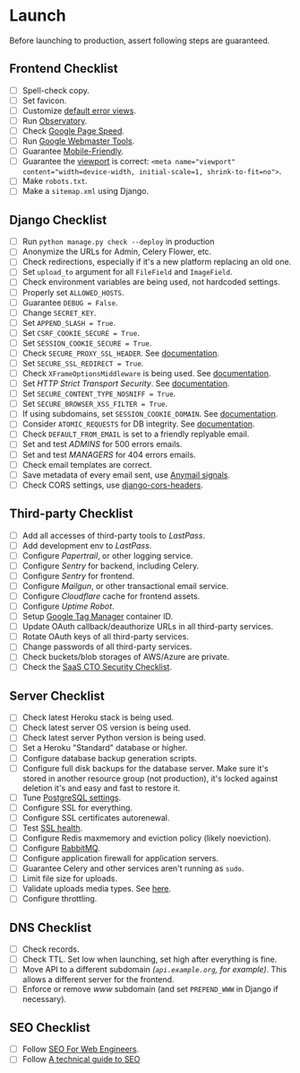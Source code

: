 # Launch

Before launching to production, assert following steps are guaranteed.

## Frontend Checklist

- [ ] Spell-check copy.
- [ ] Set favicon.
- [ ] Customize [default error views](https://docs.djangoproject.com/en/2.0/howto/deployment/checklist/#customize-the-default-error-views).
- [ ] Run [Observatory](https://observatory.mozilla.org/).
- [ ] Check [Google Page Speed](https://developers.google.com/speed/pagespeed/).
- [ ] Run [Google Webmaster Tools](https://www.google.com/webmasters/tools/home).
- [ ] Guarantee [Mobile-Friendly](https://search.google.com/test/mobile-friendly).
- [ ] Guarantee the [viewport](https://getbootstrap.com/docs/4.0/getting-started/introduction/#starter-template) is correct: `<meta name="viewport" content="width=device-width, initial-scale=1, shrink-to-fit=no">`.
- [ ] Make `robots.txt`.
- [ ] Make a `sitemap.xml` using Django.

## Django Checklist

- [ ] Run `python manage.py check --deploy` in production
- [ ] Anonymize the URLs for Admin, Celery Flower, etc.
- [ ] Check redirections, especially if it's a new platform replacing an old one.
- [ ] Set `upload_to` argument for all `FileField` and `ImageField`.
- [ ] Check environment variables are being used, not hardcoded settings.
- [ ] Properly set `ALLOWED_HOSTS`.
- [ ] Guarantee `DEBUG = False`.
- [ ] Change `SECRET_KEY`.
- [ ] Set `APPEND_SLASH = True`.
- [ ] Set `CSRF_COOKIE_SECURE = True`.
- [ ] Set `SESSION_COOKIE_SECURE = True`.
- [ ] Check `SECURE_PROXY_SSL_HEADER`. See [documentation](https://docs.djangoproject.com/en/2.0/ref/settings/#std:setting-SECURE_PROXY_SSL_HEADER).
- [ ] Set `SECURE_SSL_REDIRECT = True`.
- [ ] Check `XFrameOptionsMiddleware` is being used. See [documentation](https://docs.djangoproject.com/en/2.0/ref/clickjacking/#clickjacking-prevention).
- [ ] Set *HTTP Strict Transport Security*. See [documentation](https://docs.djangoproject.com/en/2.0/ref/middleware/#http-strict-transport-security).
- [ ] Set `SECURE_CONTENT_TYPE_NOSNIFF = True`.
- [ ] Set `SECURE_BROWSER_XSS_FILTER = True`.
- [ ] If using subdomains, set `SESSION_COOKIE_DOMAIN`. See [documentation](https://docs.djangoproject.com/en/2.0/topics/http/sessions/#session-security).
- [ ] Consider `ATOMIC_REQUESTS` for DB integrity. See [documentation](https://docs.djangoproject.com/en/2.0/topics/db/transactions/#tying-transactions-to-http-requests).
- [ ] Check `DEFAULT_FROM_EMAIL` is set to a friendly replyable email.
- [ ] Set and test *ADMINS* for 500 errors emails.
- [ ] Set and test *MANAGERS* for 404 errors emails.
- [ ] Check email templates are correct.
- [ ] Save metadata of every email sent, use [Anymail signals](http://anymail.readthedocs.io/en/stable/sending/signals/).
- [ ] Check CORS settings, use [django-cors-headers](https://github.com/ottoyiu/django-cors-headers).

## Third-party Checklist

- [ ] Add all accesses of third-party tools to *LastPass*.
- [ ] Add development env to *LastPass*.
- [ ] Configure *Papertrail*, or other logging service.
- [ ] Configure *Sentry* for backend, including Celery.
- [ ] Configure *Sentry* for frontend.
- [ ] Configure *Mailgun*, or other transactional email service.
- [ ] Configure *Cloudflare* cache for frontend assets.
- [ ] Configure *Uptime Robot*.
- [ ] Setup [Google Tag Manager](https://developers.google.com/tag-manager/quickstart) container ID.
- [ ] Update OAuth callback/deauthorize URLs in all third-party services.
- [ ] Rotate OAuth keys of all third-party services.
- [ ] Change passwords of all third-party services.
- [ ] Check buckets/blob storages of AWS/Azure are private.
- [ ] Check the [SaaS CTO Security Checklist](https://www.sqreen.io/checklists/saas-cto-security-checklist).

## Server Checklist
- [ ] Check latest Heroku stack is being used.
- [ ] Check latest server OS version is being used.
- [ ] Check latest server Python version is being used.
- [ ] Set a Heroku "Standard" database or higher.
- [ ] Configure database backup generation scripts.
- [ ] Configure full disk backups for the database server. Make sure it's stored in another resource group (not production), it's locked against deletion it's and easy and fast to restore it.
- [ ] Tune [PostgreSQL settings](http://pgtune.leopard.in.ua/).
- [ ] Configure SSL for everything.
- [ ] Configure SSL certificates autorenewal.
- [ ] Test [SSL health](https://www.ssllabs.com/ssltest/index.html).
- [ ] Configure Redis maxmemory and eviction policy (likely noeviction).
- [ ] Configure [RabbitMQ](https://www.rabbitmq.com/production-checklist.html).
- [ ] Configure application firewall for application servers.
- [ ] Guarantee Celery and other services aren't running as `sudo`.
- [ ] Limit file size for uploads.
- [ ] Validate uploads media types. See [here](http://blog.hayleyanderson.us/2015/07/18/validating-file-types-in-django/).
- [ ] Configure throttling.

## DNS Checklist

- [ ] Check records.
- [ ] Check TTL. Set low when launching, set high after everything is fine.
- [ ] Move API to a different subdomain *(`api.example.org`, for example)*. This allows a different server for the frontend.
- [ ] Enforce or remove *www* subdomain (and set `PREPEND_WWW` in Django if necessary).

## SEO Checklist
- [ ] Follow [SEO For Web Engineers](https://www.johnwdefeo.com/articles/seo-for-engineers).
- [ ] Follow [A technical guide to SEO](https://ma.ttias.be/technical-guide-seo/)
